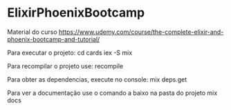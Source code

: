 # ElixirPhoenixBootcamp
Material do curso https://www.udemy.com/course/the-complete-elixir-and-phoenix-bootcamp-and-tutorial/

Para executar o projeto:
    cd cards
    iex -S mix

Para recompilar o projeto use:
    recompile

Para obter as dependencias, execute no console:
    mix deps.get

Para ver a documentação use o comando a baixo na pasta do projeto
    mix docs